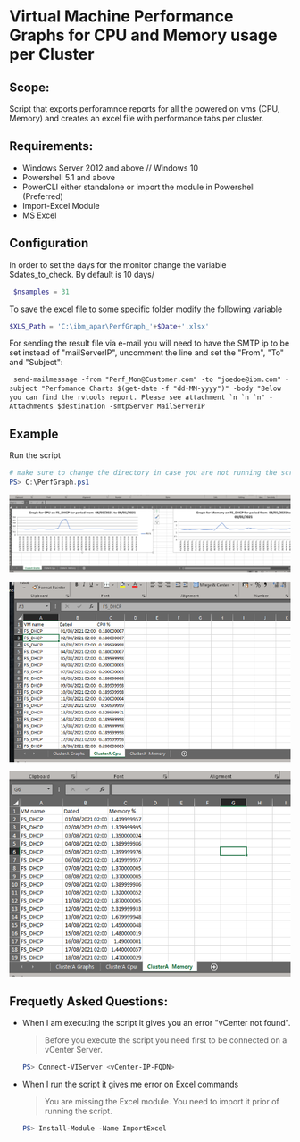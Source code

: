 # Virtual Machine Performance Graphs for CPU and Memory usage per Cluster

## Scope:
Script that exports perforamnce reports for all the powered on vms (CPU, Memory) and creates an excel file with performance tabs per cluster.

## Requirements:
* Windows Server 2012 and above // Windows 10
* Powershell 5.1 and above
* PowerCLI either standalone or import the module in Powershell (Preferred)
* Import-Excel Module 
* MS Excel 

## Configuration
In order to set the days for the monitor change the variable $dates_to_check. By default is 10 days/
```powershell
 $nsamples = 31
```

To save the excel file to some specific folder modify the following variable
```powershell
$XLS_Path = 'C:\ibm_apar\PerfGraph_'+$Date+'.xlsx'
```
For sending the result file via e-mail you will need to have the SMTP ip to be set instead of "mailServerIP", uncomment the line and set the "From", "To" and "Subject":
```
 send-mailmessage -from "Perf_Mon@Customer.com" -to "joedoe@ibm.com" -subject "Perfomance Charts $(get-date -f "dd-MM-yyyy")" -body "Below you can find the rvtools report. Please see attachment `n `n `n" -Attachments $destination -smtpServer MailServerIP
 ```


## Example
 Run the script
 ```powershell
 # make sure to change the directory in case you are not running the script from C:\
 PS> C:\PerfGraph.ps1 
 ```

![Alt text](/screenshot/chart.jpg?raw=true "Main Usage")
 
![Alt text](/screenshot/cpu.jpg?raw=true "CPU Usage")

![Alt text](/screenshot/memory.jpg?raw=true "Memory Usage")
## Frequetly Asked Questions:
* When I am executing the script it gives you an error "vCenter not found".
   > Before you execute the script you need first to be connected on a vCenter Server.
   ```powershell
   PS> Connect-VIServer <vCenter-IP-FQDN>
   ```
   
* When I run the script it gives me error on Excel commands
  > You are missing the Excel module. You need to import it prior of running the script.
  ```powershell 
  PS> Install-Module -Name ImportExcel
  ```
